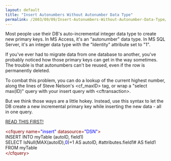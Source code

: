 ```yaml
---
layout: default
title: "Insert Autonumbers Without Autonumber Data Type"
permalink: /2003/09/09/Insert-Autonumbers-Without-Autonumber-Data-Type/
---
```


<p><a name="isNull pkeys"></a>Most people use their DB's auto-incremental integer data type to create new primary keys. In MS Access, it's an &quot;autonumber&quot; data type. In MS SQL Server, it's an integer data type with the &quot;Identity&quot; attribute set to &quot;1&quot;. </p>
<p>If you've ever had to migrate data from one database to another, you've probably noticed how those primary keys can get in the way sometimes. The trouble is that autonumbers can't be reused, even if the row is permanently deleted. </p>
<p>To combat this problem, you can do a lookup of the current highest number, along the lines of Steve Nelson's &lt;cf_maxID&gt; tag, or wrap a &quot;select max(ID)&quot; query with your insert query with &lt;cftransaction&gt;. </p>
<p>But we think those ways are a little hokey. Instead, use this syntax to let the DB create a new incremental primary key while inserting the new data - all in one query. <br/></p><p><a href="http://mkruger.cfwebtools.com/index.cfm?mode=alias&amp;alias=identity%203" target="_blank">READ THIS FIRST!</a><br/></p>
<div class="code"><font color="MAROON">&lt;cfquery name=<font color="BLUE">&quot;insert&quot;</font> datasource=<font color="BLUE">&quot;DSN&quot;</font>&gt;</font><br/>
INSERT INTO myTable        (autoID,         field1)<br/>
SELECT         IsNull(MAX(autoID),<font color="BLUE">0</font>)+1 AS autoID,         #attributes.field1# AS field1      FROM myTable<br/><font color="MAROON">&lt;/cfquery&gt;<br type="_moz"/></font></div>